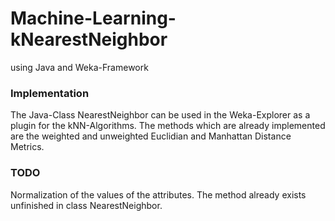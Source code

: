 # Machine-Learning-kNearestNeighbor
using Java and Weka-Framework

### Implementation
The Java-Class NearestNeighbor can be used in the Weka-Explorer as a plugin for the kNN-Algorithms. The methods which are 
already implemented are the weighted and unweighted Euclidian and Manhattan Distance Metrics.

### TODO 
Normalization of the values of the attributes. The method already exists unfinished in class NearestNeighbor.

